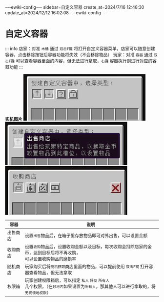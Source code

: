 ---ewiki-config---
sidebar=自定义容器
create_at=2024/7/16 12:48:30
update_at=2024/12/12 16:02:08
---ewiki-config---






# 自定义容器

::: info
店家：对准 `木桶` 通过 `双击F键` 将打开自定义容器菜单，店家可以随意创建容器，点击移除按钮后容器功能将失效（不会移除物品）
玩家：对准 `容器` 通过 `双击F键` 可以查看容器里面的内容，但无法进行拿取，`右键` 容器执行则进行对应的容器功能
:::

**实机图片**
<img src="../assets/img/plugins/guis/custom-container/type.png" width=400> <img src="../assets/img/plugins/guis/custom-container/lore.png" width=400> <img src="../assets/img/plugins/guis/custom-container/sgsd.png" width=400> 
 


| 容器     | 说明                                                                                                                                        |
| -------- | ------------------------------------------------------------------------------------------------------------------------------------------- |
| 出售商店 | 设置`出售`物品后，在箱子里存放物品即可对外出售，可以设置金额                                                                                |
| 收购商店 | 设置`收购`物品后，设置收购金额以及目标，每次收购会扣除店家的金币，达到目标后将不再收购，<br>可以设置收购物品的磨损率                        |
| 随机商店 | 玩家购买后将`随机获取`商店里面的物品，可以提前使用 `双击F键` 打开容器查看物品，但无法拿取                                                   |
| 权限箱   | 玩家创建权限箱后，可以指定 `私人` `好友` `所有人` <br> 几个权限，（在`领地内`如果设置为`所有人`，那其他人可以进行拿取的，将`无视领地权限`） |
